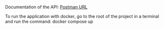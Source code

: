 Documentation of the API:
[Postman URL](https://documenter.getpostman.com/view/32819772/2s9Yyy7xnT)

To run the application with docker, go to the root of the project in a terminal and run the command: docker compose up
